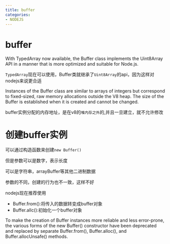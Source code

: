 ```yaml
---
title: buffer
categories: 
- NODEJS
---
```


# buffer

With TypedArray now available, the Buffer class implements the Uint8Array API in a manner that is more optimized and suitable for Node.js.

`TypedArray`现在可以使用，Buffer类就继承了`Uint8Array`的api，因为这样对nodejs来说更合适


Instances of the Buffer class are similar to arrays of integers but correspond to fixed-sized, raw memory allocations outside the V8 heap. The size of the Buffer is established when it is created and cannot be changed.

buffer实例分配的内存地址，是在v8的`堆内存之外`的,并且一旦建立，就不允许修改



# 创建buffer实例

可以通过构造函数来创建`new Buffer()`

但是参数可以是数字，表示长度

可以是字符串，arrayBuffer等其他二进制数据

参数的不同，创建的行为也不一致，这样不好


nodejs现在推荐使用

- Buffer.from():将传入的数据转变成buffer对象
- Buffer.allc():初始化一个buffer对象


To make the creation of Buffer instances more reliable and less error-prone, the various forms of the new Buffer() constructor have been deprecated and replaced by separate Buffer.from(), Buffer.alloc(), and Buffer.allocUnsafe() methods.